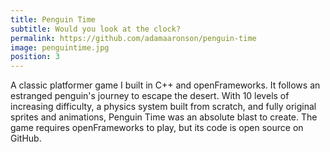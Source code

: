 ```yaml
---
title: Penguin Time
subtitle: Would you look at the clock?
permalink: https://github.com/adamaaronson/penguin-time
image: penguintime.jpg
position: 3
---
```


A classic platformer game I built in C++ and openFrameworks. It follows an estranged penguin's journey to escape the desert. With 10 levels of increasing difficulty, a physics system built from scratch, and fully original sprites and animations, Penguin Time was an absolute blast to create. The game requires openFrameworks to play, but its code is open source on GitHub.